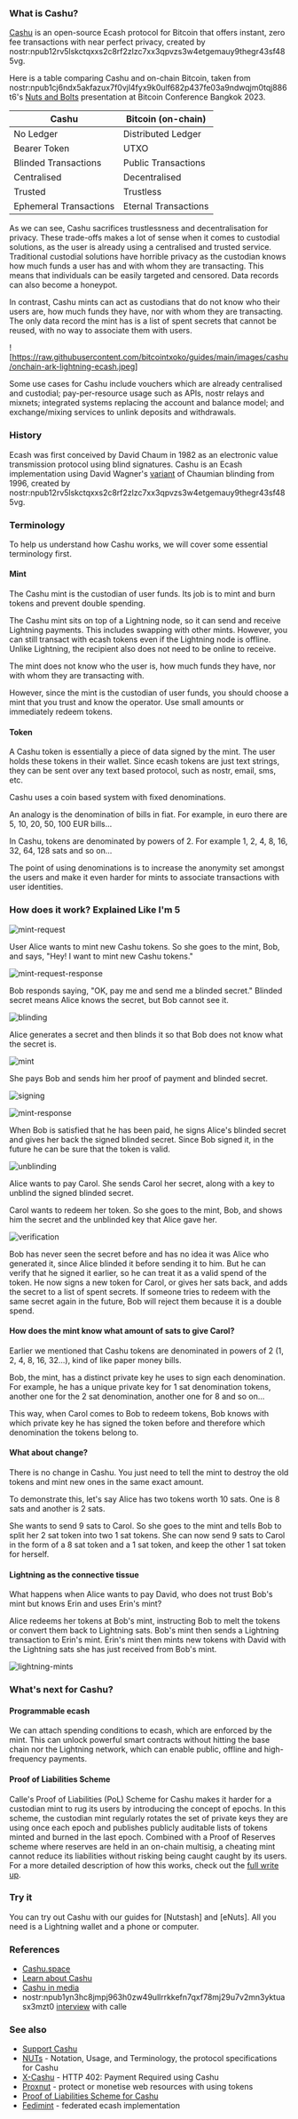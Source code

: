 ### What is Cashu?
[Cashu](https://cashu.space/) is an open-source Ecash protocol for Bitcoin that offers instant, zero fee transactions with near perfect privacy, created by nostr:npub12rv5lskctqxxs2c8rf2zlzc7xx3qpvzs3w4etgemauy9thegr43sf485vg. 

Here is a table comparing Cashu and on-chain Bitcoin, taken from nostr:npub1cj6ndx5akfazux7f0vjl4fyx9k0ulf682p437fe03a9ndwqjm0tqj886t6's [Nuts and Bolts](https://nuts-and-bolts.gandlaf.com/) presentation at Bitcoin Conference Bangkok 2023. 

| Cashu | Bitcoin (on-chain) |
|--|--|
| No Ledger | Distributed Ledger |
| Bearer Token | UTXO |
| Blinded Transactions | Public Transactions|
| Centralised | Decentralised |
| Trusted | Trustless |
| Ephemeral Transactions| Eternal Transactions |

As we can see, Cashu sacrifices trustlessness and decentralisation for privacy. These trade-offs makes a lot of sense when it comes to custodial solutions, as the user is already using a centralised and trusted service. Traditional custodial solutions have horrible privacy as the custodian knows how much funds a user has and with whom they are transacting. This means that individuals can be easily targeted and censored. Data records can also become a honeypot. 

In contrast, Cashu mints can act as custodians that do not know who their users are, how much funds they have, nor with whom they are transacting. The only data record the mint has is a list of spent secrets that cannot be reused, with no way to associate them with users. 

![https://raw.githubusercontent.com/bitcointxoko/guides/main/images/cashu/onchain-ark-lightning-ecash.jpeg]

Some use cases for Cashu include vouchers which are already centralised and custodial; pay-per-resource usage such as APIs, nostr relays and mixnets; integrated systems replacing the account and balance model; and exchange/mixing services to unlink deposits and withdrawals. 
### History
Ecash was first conceived by David Chaum in 1982 as an electronic value transmission protocol using blind signatures. Cashu is an Ecash implementation using David Wagner's [variant](https://cypherpunks.venona.com/date/1996/03/msg01848.html) of Chaumian blinding from 1996, created by nostr:npub12rv5lskctqxxs2c8rf2zlzc7xx3qpvzs3w4etgemauy9thegr43sf485vg. 
### Terminology
To help us understand how Cashu works, we will cover some essential terminology first. 
#### Mint
The Cashu mint is the custodian of user funds. Its job is to mint and burn tokens and prevent double spending. 

The Cashu mint sits on top of a Lightning node, so it can send and receive Lightning payments. This includes swapping with other mints. However, you can still transact with ecash tokens even if the Lightning node is offline. Unlike Lightning, the recipient also does not need to be online to receive. 

The mint does not know who the user is, how much funds they have, nor with whom they are transacting with. 

However, since the mint is the custodian of user funds, you should choose a mint that you trust and know the operator. Use small amounts or immediately redeem tokens. 
#### Token
A Cashu token is essentially a piece of data signed by the mint. The user holds these tokens in their wallet. Since ecash tokens are just text strings, they can be sent over any text based protocol, such as nostr, email, sms, etc. 

Cashu uses a coin based system with fixed denominations. 

An analogy is the denomination of bills in fiat. For example, in euro there are 5, 10, 20, 50, 100 EUR bills...

In Cashu, tokens are denominated by powers of 2. For example 1, 2, 4, 8, 16, 32, 64, 128 sats and so on...

The point of using denominations is to increase the anonymity set amongst the users and make it even harder for mints to associate transactions with user identities. 
### How does it work? Explained Like I'm 5

![mint-request](https://raw.githubusercontent.com/bitcointxoko/guides/main/images/cashu/mint-request.jpeg)

User Alice wants to mint new Cashu tokens. So she goes to the mint, Bob, and says, "Hey! I want to mint new Cashu tokens."

![mint-request-response](https://raw.githubusercontent.com/bitcointxoko/guides/main/images/cashu/mint-request-response.jpeg)

Bob responds saying, "OK, pay me and send me a blinded secret." Blinded secret means Alice knows the secret, but Bob cannot see it. 

![blinding](https://raw.githubusercontent.com/bitcointxoko/guides/main/images/cashu/blinding.jpeg)

Alice generates a secret and then blinds it so that Bob does not know what the secret is. 

![mint](https://raw.githubusercontent.com/bitcointxoko/guides/main/images/cashu/mint.jpeg)

She pays Bob and sends him her proof of payment and blinded secret. 

![signing](https://raw.githubusercontent.com/bitcointxoko/guides/main/images/cashu/signing.jpeg)

![mint-response](https://raw.githubusercontent.com/bitcointxoko/guides/main/images/cashu/mint-response.jpeg)

When Bob is satisfied that he has been paid, he signs Alice's blinded secret and gives her back the signed blinded secret. Since Bob signed it, in the future he can be sure that the token is valid. 

![unblinding](https://raw.githubusercontent.com/bitcointxoko/guides/main/images/cashu/unblinding.jpeg)

Alice wants to pay Carol. She sends Carol her secret, along with a key to unblind the signed blinded secret. 

Carol wants to redeem her token. So she goes to the mint, Bob, and shows him the secret and the unblinded key that Alice gave her. 

![verification](https://raw.githubusercontent.com/bitcointxoko/guides/main/images/cashu/verification.jpeg)

Bob has never seen the secret before and has no idea it was Alice who generated it, since Alice blinded it before sending it to him. But he can verify that he signed it earlier, so he can treat it as a valid spend of the token. He now signs a new token for Carol, or gives her sats back, and adds the secret to a list of spent secrets. If someone tries to redeem with the same secret again in the future, Bob will reject them because it is a double spend. 
#### How does the mint know what amount of sats to give Carol?
Earlier we mentioned that Cashu tokens are denominated in powers of 2 (1, 2, 4, 8, 16, 32...), kind of like paper money bills. 

Bob, the mint, has a distinct private key he uses to sign each denomination. For example, he has a unique private key for 1 sat denomination tokens, another one for the 2 sat denomination, another one for 8 and so on...

This way, when Carol comes to Bob to redeem tokens, Bob knows with which private key he has signed the token before and therefore which denomination the tokens belong to. 
#### What about change?
There is no change in Cashu. You just need to tell the mint to destroy the old tokens and mint new ones in the same exact amount. 

To demonstrate this, let's say Alice has two tokens worth 10 sats. One is 8 sats and another is 2 sats. 

She wants to send 9 sats to Carol. So she goes to the mint and tells Bob to split her 2 sat token into two 1 sat tokens. She can now send 9 sats to Carol in the form of a 8 sat token and a 1 sat token, and keep the other 1 sat token for herself. 
#### Lightning as the connective tissue
What happens when Alice wants to pay David, who does not trust Bob's mint but knows Erin and uses Erin's mint?  

Alice redeems her tokens at Bob's mint, instructing Bob to melt the tokens or convert them back to Lightning sats. Bob's mint then sends a Lightning transaction to Erin's mint. Erin's mint then mints new tokens with David with the Lightning sats she has just received from Bob's mint. 

![lightning-mints](https://raw.githubusercontent.com/bitcointxoko/guides/main/images/cashu/lightning-mints.jpeg)

### What's next for Cashu?
#### Programmable ecash
We can attach spending conditions to ecash, which are enforced by the mint. This can unlock powerful smart contracts without hitting the base chain nor the Lightning network, which can enable public, offline and high-frequency payments. 
#### Proof of Liabilities Scheme
Calle's Proof of Liabilities (PoL) Scheme for Cashu makes it harder for a custodian mint to rug its users by introducing the concept of epochs. In this scheme, the custodian mint regularly rotates the set of private keys they are using once each epoch and publishes publicly auditable lists of tokens minted and burned in the last epoch. Combined with a Proof of Reserves scheme where reserves are held in an on-chain multisig, a cheating mint cannot reduce its liabilities without risking being caught caught by its users. For a more detailed description of how this works, check out the [full write up](https://gist.github.com/callebtc/ed5228d1d8cbaade0104db5d1cf63939). 
### Try it
You can try out Cashu with our guides for [Nutstash] and [eNuts]. All you need is a Lightning wallet and a phone or computer. 
### References
- [Cashu.space](https://docs.cashu.space/)
- [Learn about Cashu](https://docs.cashu.space/resources/learn)
- [Cashu in media](https://docs.cashu.space/resources/media)
- nostr:npub1yn3hc8jmpj963h0zw49ullrrkkefn7qxf78mj29u7v2mn3yktuasx3mzt0 [interview](https://www.youtube.com/watch?v=zdtRT7phXBo) with calle
### See also
- [Support Cashu](https://docs.cashu.space/contribute)
- [NUTs](https://github.com/cashubtc/nuts) - Notation, Usage, and Terminology, the protocol specifications for Cashu
- [X-Cashu](https://github.com/cashubtc/xcashu) - HTTP 402: Payment Required using Cashu
- [Proxnut](https://github.com/gandlafbtc/proxnut) - protect or monetise web resources with using tokens
- [Proof of Liabilities Scheme for Cashu](https://gist.github.com/callebtc/ed5228d1d8cbaade0104db5d1cf63939)
- [Fedimint](https://fedimint.org/) - federated ecash implementation
